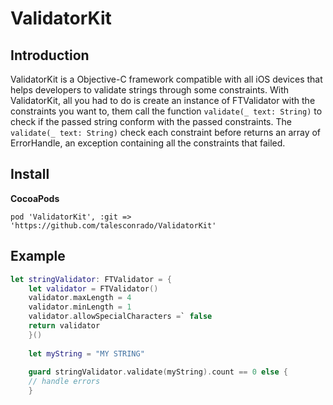 # ValidatorKit
## Introduction

ValidatorKit is a Objective-C framework compatible with all iOS devices that helps developers to validate strings through some constraints. 
With ValidatorKit, all you had to do is create an instance of FTValidator with the constraints you want to, them call the function `validate(_ text: String)` to check if the passed string conform with the passed constraints.
The `validate(_ text: String)` check each constraint before returns an array of ErrorHandle, an exception containing all the constraints that failed. 


## Install

**CocoaPods**

    pod 'ValidatorKit', :git => 'https://github.com/talesconrado/ValidatorKit'

## Example

  

  
```swift
let stringValidator: FTValidator = {
    let validator = FTValidator()
    validator.maxLength = 4
    validator.minLength = 1
    validator.allowSpecialCharacters =` false
    return validator
    }()
    
    let myString = "MY STRING"
    
    guard stringValidator.validate(myString).count == 0 else { 
    // handle errors
    }
```
